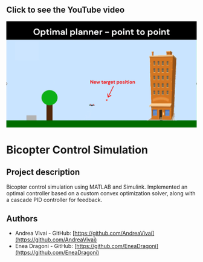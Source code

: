 ## Click to see the YouTube video
[![YouTube](./video_presentation.png)](https://www.youtube.com/watch?v=o5_tFz1EYyw)

# Bicopter Control Simulation

## Project description
Bicopter control simulation using MATLAB and Simulink. Implemented an optimal controller based on a custom convex optimization solver, along with a cascade PID controller for feedback.


## Authors
- Andrea Vivai - GitHub: [https://github.com/AndreaVivai](https://github.com/AndreaVivai)
- Enea Dragoni - GitHub: [https://github.com/EneaDragoni](https://github.com/EneaDragoni)
